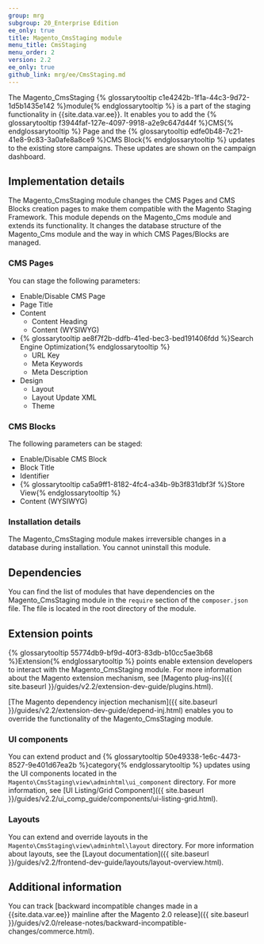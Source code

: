 ```yaml
---
group: mrg
subgroup: 20_Enterprise Edition
ee_only: true
title: Magento_CmsStaging module
menu_title: CmsStaging
menu_order: 2
version: 2.2
ee_only: true
github_link: mrg/ee/CmsStaging.md
---
```


The Magento_CmsStaging {% glossarytooltip c1e4242b-1f1a-44c3-9d72-1d5b1435e142 %}module{% endglossarytooltip %} is a part of the staging functionality in {{site.data.var.ee}}. It enables you to add the {% glossarytooltip f3944faf-127e-4097-9918-a2e9c647d44f %}CMS{% endglossarytooltip %} Page and the {% glossarytooltip edfe0b48-7c21-41e8-9c83-3a0afe8a8ce9 %}CMS Block{% endglossarytooltip %} updates to the existing store campaigns. These updates are shown on the campaign dashboard.

## Implementation details

The Magento_CmsStaging module changes the CMS Pages and CMS Blocks creation pages to make them compatible with the Magento Staging Framework. This module depends on the Magento_Cms module and extends its functionality. It changes the database structure of the Magento_Cms module and the way in which CMS Pages/Blocks are managed.

### CMS Pages

You can stage the following parameters:

- Enable/Disable CMS Page
- Page Title
- Content
    - Content Heading
    - Content (WYSIWYG)
- {% glossarytooltip ae8f7f2b-ddfb-41ed-bec3-bed191406fdd %}Search Engine Optimization{% endglossarytooltip %}
    - URL Key
    - Meta Keywords
    - Meta Description
- Design
    - Layout
    - Layout Update XML
    - Theme

### CMS Blocks

The following parameters can be staged:

- Enable/Disable CMS Block
- Block Title
- Identifier
- {% glossarytooltip ca5a9ff1-8182-4fc4-a34b-9b3f831dbf3f %}Store View{% endglossarytooltip %}
- Content (WYSIWYG)

### Installation details

The Magento_CmsStaging module makes irreversible changes in a database during installation. You cannot uninstall this module.

## Dependencies

You can find the list of modules that have dependencies on the Magento_CmsStaging module in the `require` section of the `composer.json` file. The file is located in the root directory of the module.

## Extension points

{% glossarytooltip 55774db9-bf9d-40f3-83db-b10cc5ae3b68 %}Extension{% endglossarytooltip %} points enable extension developers to interact with the Magento_CmsStaging module. For more information about the Magento extension mechanism, see [Magento plug-ins]({{ site.baseurl }}/guides/v2.2/extension-dev-guide/plugins.html).

[The Magento dependency injection mechanism]({{ site.baseurl }}/guides/v2.2/extension-dev-guide/depend-inj.html) enables you to override the functionality of the Magento_CmsStaging module.

### UI components

You can extend product and {% glossarytooltip 50e49338-1e6c-4473-8527-9e401d67ea2b %}category{% endglossarytooltip %} updates using the UI components located in the `Magento\CmsStaging\view\adminhtml\ui_component` directory. For more information, see [UI Listing/Grid Component]({{ site.baseurl }}/guides/v2.2/ui_comp_guide/components/ui-listing-grid.html).

### Layouts

You can extend and override layouts in the `Magento\CmsStaging\view\adminhtml\layout` directory.
For more information about layouts, see the [Layout documentation]({{ site.baseurl }}/guides/v2.2/frontend-dev-guide/layouts/layout-overview.html).

## Additional information

You can track [backward incompatible changes made in a {{site.data.var.ee}} mainline after the Magento 2.0 release]({{ site.baseurl }}/guides/v2.0/release-notes/backward-incompatible-changes/commerce.html).
